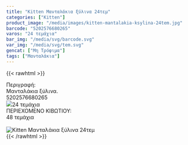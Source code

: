 ```yaml
---
title: "Kitten Μανταλάκια ξύλινα 24τεμ"
categories: ["Kitten"]
product_image: "/media/images/kitten-mantalakia-ksylina-24tem.jpg"
barcode: "5202576680265"
varos: "24 τεμάχια"
bar_img: "/media/svg/barcode.svg"
var_img: "/media/svg/tem.svg"
gencat: ["Μη Τρόφιμα"]
tags: ["Μανταλάκια"]
---
```

{{< rawhtml >}}

<div class="sload216"><div class="product"><div id="sistatika">Περιγραφή:</div><div class="alltext">Μανταλάκια ξύλινα.</div><div id="barcode"><div id="barimage1"></div><span id="bartext">5202576680265</span></div><div id="varos"><div id="varosimage" style="margin:0"><img src="/media/icons/tem.png"><span id="varostext">24 τεμάχια</span></div></div><div id="kivotio">ΠΕΡΙΕΧΟΜΕΝΟ ΚΙΒΩΤΙΟΥ:<br>48 τεμάχια</div><br><div class="pimg"><img alt="Kitten Μανταλάκια ξύλινα 24τεμ" title="Kitten Μανταλάκια ξύλινα 24τεμ" src="/media/images/kitten-mantalakia-ksylina-24tem.jpg"></div></div></div>
{{< /rawhtml >}}


